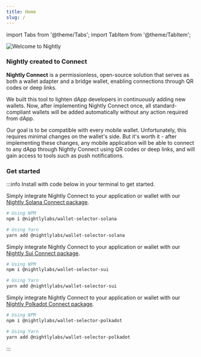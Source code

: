 ```yaml
---
title: Home
slug: /
---
```


import Tabs from '@theme/Tabs';
import TabItem from '@theme/TabItem';

![Welcome to Nightly](../static/img/connect_landing_narrow.png)

### Nightly created to Connect

**Nightly Connect** is a permissionless, open-source solution that serves as both a wallet adapter and a bridge wallet, enabling connections through QR codes or deep links.

We built this tool to lighten dApp developers in continuously adding new wallets. Now, after implementing Nightly Connect once, all standard-compliant wallets will be added automatically without any action required from dApp.

Our goal is to be compatible with every mobile wallet. Unfortunately, this requires minimal changes on the wallet's side. But it's worth it - after implementing these changes, any mobile application will be able to connect to any dApp through Nightly Connect using QR codes or deep links, and will gain access to tools such as push notifications.

### Get started

:::info
Install with code below in your terminal to get started.

<Tabs>
<TabItem value="Solana" label="Solana">

Simply integrate Nightly Connect to your application or wallet with our [Nightly Solana Connect package](https://www.npmjs.com/package/@nightlylabs/wallet-selector-solana).

```bash
# Using NPM
npm i @nightlylabs/wallet-selector-solana

# Using Yarn
yarn add @nightlylabs/wallet-selector-solana

```

</TabItem>
<TabItem value="SUI" label="SUI">

Simply integrate Nightly Connect to your application or wallet with our [Nightly Sui Connect package](https://www.npmjs.com/package/@nightlylabs/wallet-selector-sui).

```bash
# Using NPM
npm i @nightlylabs/wallet-selector-sui

# Using Yarn
yarn add @nightlylabs/wallet-selector-sui
```

</TabItem>

<TabItem value="Substrate" label="Substrate">

Simply integrate Nightly Connect to your application or wallet with our [Nightly Polkadot Connect package](https://www.npmjs.com/package/@nightlylabs/wallet-selector-polkadot).

```bash
# Using NPM
npm i @nightlylabs/wallet-selector-polkadot

# Using Yarn
yarn add @nightlylabs/wallet-selector-polkadot

```

</TabItem>
</Tabs>

:::
